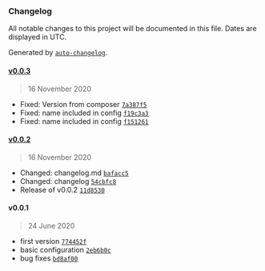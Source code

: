 ### Changelog

All notable changes to this project will be documented in this file. Dates are displayed in UTC.

Generated by [`auto-changelog`](https://github.com/CookPete/auto-changelog).

#### [v0.0.3](https://github.com/webreinvent/vaahcms-theme-btfourpointfour/compare/v0.0.2...v0.0.3)

> 16 November 2020

- Fixed: Version from composer [`7a387f5`](https://github.com/webreinvent/vaahcms-theme-btfourpointfour/commit/7a387f5d12a0fe2bd71cffce38d5ceb5266f8e4a)
- Fixed: name included in config [`f19c3a3`](https://github.com/webreinvent/vaahcms-theme-btfourpointfour/commit/f19c3a3b10abb0e0482e260434b6681521c0a346)
- Fixed: name included in config [`f151261`](https://github.com/webreinvent/vaahcms-theme-btfourpointfour/commit/f1512615f00c573827f8d8ead037d2f30d28b47d)

#### [v0.0.2](https://github.com/webreinvent/vaahcms-theme-btfourpointfour/compare/v0.0.1...v0.0.2)

> 16 November 2020

- Changed: changelog.md [`bafacc5`](https://github.com/webreinvent/vaahcms-theme-btfourpointfour/commit/bafacc533a2c382071e3d54709dc46070f144c66)
- Changed: changelog [`54cbfc8`](https://github.com/webreinvent/vaahcms-theme-btfourpointfour/commit/54cbfc8956a8a8116888dcc30f9b590f12488345)
- Release of v0.0.2 [`11d8530`](https://github.com/webreinvent/vaahcms-theme-btfourpointfour/commit/11d8530bc74a4b2a9139b84f3dfe4ea74096aaa2)

#### v0.0.1

> 24 June 2020

- first version [`774452f`](https://github.com/webreinvent/vaahcms-theme-btfourpointfour/commit/774452f8521c15f5e915bbe2a9d11bc22820a1e9)
- basic configuration [`2eb6b0c`](https://github.com/webreinvent/vaahcms-theme-btfourpointfour/commit/2eb6b0cb79fbd2971ecd730712a321fe5393d59e)
- bug fixes [`bd8af00`](https://github.com/webreinvent/vaahcms-theme-btfourpointfour/commit/bd8af0061c50a03a575094dc375b31f289711d96)
